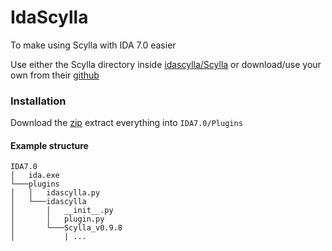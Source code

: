 # IdaScylla
To make using Scylla with IDA 7.0 easier

Use either the Scylla directory inside [idascylla/Scylla](https://github.com/stugmi/IdaScylla/tree/master/idascylla/Scylla) or download/use your own from their [github](https://github.com/NtQuery/Scylla/releases)

### Installation

Download the [zip](https://github.com/stugmi/IdaScylla/archive/master.zip) extract everything into `IDA7.0/Plugins`


#### Example structure
```
IDA7.0
│   ida.exe   
└───plugins
│   │   idascylla.py
│   └───idascylla
│       │   __init__.py
│       │   plugin.py
│       └───Scylla_v0.9.8
│           | ...
```
